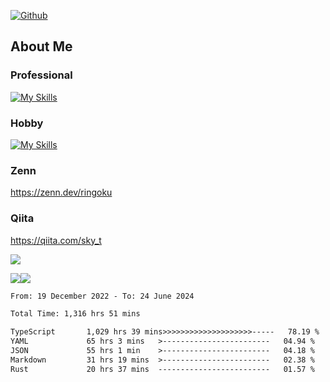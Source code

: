 [![Github](https://img.shields.io/github/followers/skyt-a?label=Follow&style=social)](https://github.com/skyt-a)

## About Me
### Professional
[![My Skills](https://skillicons.dev/icons?i=react,ts,js,nodejs,java,graphql,firebase,githubactions&theme=light)](https://skillicons.dev)
### Hobby
[![My Skills](https://skillicons.dev/icons?i=unity,rust,py&theme=light)](https://skillicons.dev)

### Zenn
https://zenn.dev/ringoku
### Qiita
https://qiita.com/sky_t


![](https://github-profile-summary-cards.vercel.app/api/cards/profile-details?username=skyt-a&theme=default)

![](https://github-profile-summary-cards.vercel.app/api/cards/repos-per-language?username=skyt-a&theme=default)![](https://github-profile-summary-cards.vercel.app/api/cards/stats?username=RinGoku&theme=default)

<!--START_SECTION:waka-->

```txt
From: 19 December 2022 - To: 24 June 2024

Total Time: 1,316 hrs 51 mins

TypeScript       1,029 hrs 39 mins>>>>>>>>>>>>>>>>>>>>-----   78.19 %
YAML             65 hrs 3 mins   >------------------------   04.94 %
JSON             55 hrs 1 min    >------------------------   04.18 %
Markdown         31 hrs 19 mins  >------------------------   02.38 %
Rust             20 hrs 37 mins  -------------------------   01.57 %
```

<!--END_SECTION:waka-->
